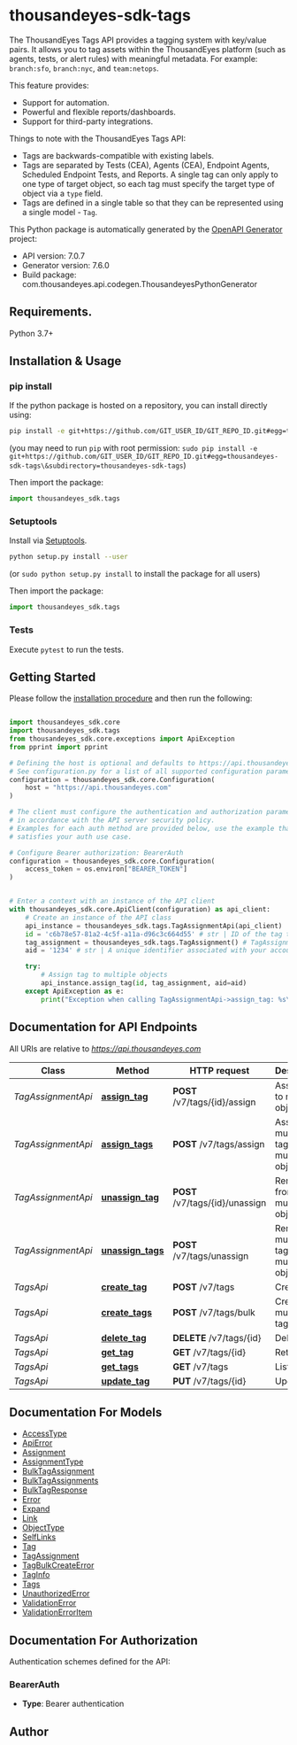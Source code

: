 # thousandeyes-sdk-tags
The ThousandEyes Tags API provides a tagging system with key/value pairs. It allows you to tag assets within the ThousandEyes platform (such as agents, tests, or alert rules) with meaningful metadata. For example: `branch:sfo`, `branch:nyc`, and `team:netops`.

This feature provides:

* Support for automation.
* Powerful and flexible reports/dashboards.
* Support for third-party integrations.

Things to note with the ThousandEyes Tags API:

* Tags are backwards-compatible with existing labels.
* Tags are separated by Tests (CEA), Agents (CEA), Endpoint Agents, Scheduled Endpoint Tests, and Reports. A single tag can only apply to one type of target object, so each tag must specify the target type of object via a `type` field.
* Tags are defined in a single table so that they can be represented using a single model - `Tag`.


This Python package is automatically generated by the [OpenAPI Generator](https://openapi-generator.tech) project:

- API version: 7.0.7
- Generator version: 7.6.0
- Build package: com.thousandeyes.api.codegen.ThousandeyesPythonGenerator

## Requirements.

Python 3.7+

## Installation & Usage
### pip install

If the python package is hosted on a repository, you can install directly using:

```sh
pip install -e git+https://github.com/GIT_USER_ID/GIT_REPO_ID.git#egg=thousandeyes-sdk-tags\&subdirectory=thousandeyes-sdk-tags
```
(you may need to run `pip` with root permission: `sudo pip install -e git+https://github.com/GIT_USER_ID/GIT_REPO_ID.git#egg=thousandeyes-sdk-tags\&subdirectory=thousandeyes-sdk-tags`)

Then import the package:
```python
import thousandeyes_sdk.tags
```

### Setuptools

Install via [Setuptools](http://pypi.python.org/pypi/setuptools).

```sh
python setup.py install --user
```
(or `sudo python setup.py install` to install the package for all users)

Then import the package:
```python
import thousandeyes_sdk.tags
```

### Tests

Execute `pytest` to run the tests.

## Getting Started

Please follow the [installation procedure](#installation--usage) and then run the following:

```python

import thousandeyes_sdk.core
import thousandeyes_sdk.tags
from thousandeyes_sdk.core.exceptions import ApiException
from pprint import pprint

# Defining the host is optional and defaults to https://api.thousandeyes.com
# See configuration.py for a list of all supported configuration parameters.
configuration = thousandeyes_sdk.core.Configuration(
    host = "https://api.thousandeyes.com"
)

# The client must configure the authentication and authorization parameters
# in accordance with the API server security policy.
# Examples for each auth method are provided below, use the example that
# satisfies your auth use case.

# Configure Bearer authorization: BearerAuth
configuration = thousandeyes_sdk.core.Configuration(
    access_token = os.environ["BEARER_TOKEN"]
)


# Enter a context with an instance of the API client
with thousandeyes_sdk.core.ApiClient(configuration) as api_client:
    # Create an instance of the API class
    api_instance = thousandeyes_sdk.tags.TagAssignmentApi(api_client)
    id = 'c6b78e57-81a2-4c5f-a11a-d96c3c664d55' # str | ID of the tag to associate
    tag_assignment = thousandeyes_sdk.tags.TagAssignment() # TagAssignment | 
    aid = '1234' # str | A unique identifier associated with your account group. You can retrieve your `AccountGroupId` from the `/account-groups` endpoint. Note that you must be assigned to the target account group. Specifying this parameter without being assigned to the target account group will result in an error response. (optional)

    try:
        # Assign tag to multiple objects
        api_instance.assign_tag(id, tag_assignment, aid=aid)
    except ApiException as e:
        print("Exception when calling TagAssignmentApi->assign_tag: %s\n" % e)

```

## Documentation for API Endpoints

All URIs are relative to *https://api.thousandeyes.com*

Class | Method | HTTP request | Description
------------ | ------------- | ------------- | -------------
*TagAssignmentApi* | [**assign_tag**](docs/TagAssignmentApi.md#assign_tag) | **POST** /v7/tags/{id}/assign | Assign tag to multiple objects
*TagAssignmentApi* | [**assign_tags**](docs/TagAssignmentApi.md#assign_tags) | **POST** /v7/tags/assign | Assign multiple tags to multiple objects
*TagAssignmentApi* | [**unassign_tag**](docs/TagAssignmentApi.md#unassign_tag) | **POST** /v7/tags/{id}/unassign | Remove tag from multiple objects
*TagAssignmentApi* | [**unassign_tags**](docs/TagAssignmentApi.md#unassign_tags) | **POST** /v7/tags/unassign | Remove multiple tags from multiple objects
*TagsApi* | [**create_tag**](docs/TagsApi.md#create_tag) | **POST** /v7/tags | Create tag
*TagsApi* | [**create_tags**](docs/TagsApi.md#create_tags) | **POST** /v7/tags/bulk | Create multiple tags
*TagsApi* | [**delete_tag**](docs/TagsApi.md#delete_tag) | **DELETE** /v7/tags/{id} | Delete tag
*TagsApi* | [**get_tag**](docs/TagsApi.md#get_tag) | **GET** /v7/tags/{id} | Retrieve tag
*TagsApi* | [**get_tags**](docs/TagsApi.md#get_tags) | **GET** /v7/tags | List tags
*TagsApi* | [**update_tag**](docs/TagsApi.md#update_tag) | **PUT** /v7/tags/{id} | Update tag


## Documentation For Models

 - [AccessType](docs/AccessType.md)
 - [ApiError](docs/ApiError.md)
 - [Assignment](docs/Assignment.md)
 - [AssignmentType](docs/AssignmentType.md)
 - [BulkTagAssignment](docs/BulkTagAssignment.md)
 - [BulkTagAssignments](docs/BulkTagAssignments.md)
 - [BulkTagResponse](docs/BulkTagResponse.md)
 - [Error](docs/Error.md)
 - [Expand](docs/Expand.md)
 - [Link](docs/Link.md)
 - [ObjectType](docs/ObjectType.md)
 - [SelfLinks](docs/SelfLinks.md)
 - [Tag](docs/Tag.md)
 - [TagAssignment](docs/TagAssignment.md)
 - [TagBulkCreateError](docs/TagBulkCreateError.md)
 - [TagInfo](docs/TagInfo.md)
 - [Tags](docs/Tags.md)
 - [UnauthorizedError](docs/UnauthorizedError.md)
 - [ValidationError](docs/ValidationError.md)
 - [ValidationErrorItem](docs/ValidationErrorItem.md)


<a id="documentation-for-authorization"></a>
## Documentation For Authorization


Authentication schemes defined for the API:
<a id="BearerAuth"></a>
### BearerAuth

- **Type**: Bearer authentication


## Author




